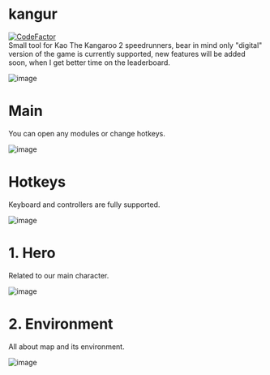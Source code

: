 # kangur

[![CodeFactor](https://www.codefactor.io/repository/github/ru-mii/kangur/badge)](https://www.codefactor.io/repository/github/ru-mii/kangur)  
Small tool for Kao The Kangaroo 2 speedrunners, bear in mind only "digital" version of the game is currently supported, new features will be added soon, when I get better time on the leaderboard.

![image](https://user-images.githubusercontent.com/118167137/203191024-af9ec190-70bf-4b43-8d0c-bbc9fb271ea8.png)

# Main
You can open any modules or change hotkeys.  

![image](https://user-images.githubusercontent.com/118167137/208281995-31aeef63-4a44-4b2e-add9-0825e63c5a3a.png)

# Hotkeys
Keyboard and controllers are fully supported.

![image](https://user-images.githubusercontent.com/118167137/208282046-9ffca5fb-4869-412a-a6c2-680bd5b4c3f7.png)

# 1. Hero
Related to our main character.

![image](https://user-images.githubusercontent.com/118167137/203188803-ee5cf9a1-4e3f-4b26-9c5f-eb0703552ff0.png)

# 2. Environment
All about map and its environment.

![image](https://user-images.githubusercontent.com/118167137/208282064-b77080ae-43e1-459f-993d-4b9f1734fbb6.png)
